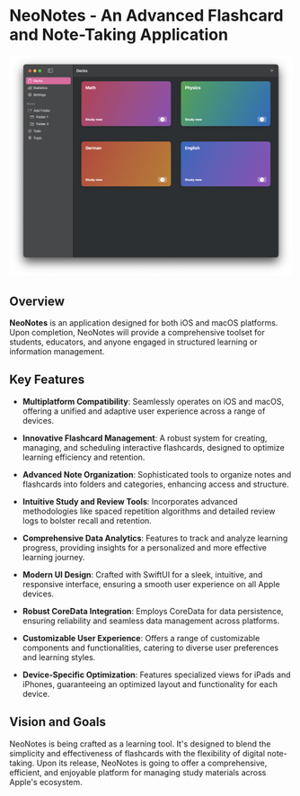 
# NeoNotes - An Advanced Flashcard and Note-Taking Application

![Image Alt text](/images/example.png "NeoNotes")

## Overview
**NeoNotes** is an application designed for both iOS and macOS platforms. Upon completion, NeoNotes will provide a comprehensive toolset for students, educators, and anyone engaged in structured learning or information management.

## Key Features
- **Multiplatform Compatibility**: Seamlessly operates on iOS and macOS, offering a unified and adaptive user experience across a range of devices.
- **Innovative Flashcard Management**: A robust system for creating, managing, and scheduling interactive flashcards, designed to optimize learning efficiency and retention.
- **Advanced Note Organization**: Sophisticated tools to organize notes and flashcards into folders and categories, enhancing access and structure.
- **Intuitive Study and Review Tools**: Incorporates advanced methodologies like spaced repetition algorithms and detailed review logs to bolster recall and retention.
- **Comprehensive Data Analytics**: Features to track and analyze learning progress, providing insights for a personalized and more effective learning journey.
- **Modern UI Design**: Crafted with SwiftUI for a sleek, intuitive, and responsive interface, ensuring a smooth user experience on all Apple devices.
- **Robust CoreData Integration**: Employs CoreData for data persistence, ensuring reliability and seamless data management across platforms.

- **Customizable User Experience**: Offers a range of customizable components and functionalities, catering to diverse user preferences and learning styles.
- **Device-Specific Optimization**: Features specialized views for iPads and iPhones, guaranteeing an optimized layout and functionality for each device.

## Vision and Goals
NeoNotes is being crafted as a learning tool. It's designed to blend the simplicity and effectiveness of flashcards with the flexibility of digital note-taking. Upon its release, NeoNotes is going to offer a comprehensive, efficient, and enjoyable platform for managing study materials across Apple's ecosystem.
